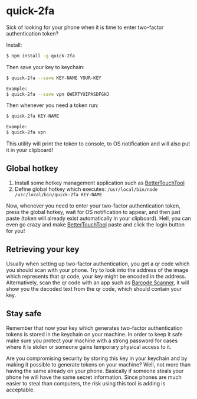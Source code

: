 # quick-2fa

Sick of looking for your phone when it is time to enter two-factor authentication token?

Install:

```sh
$ npm install -g quick-2fa
```

Then save your key to keychain:

```sh
$ quick-2fa --save KEY-NAME YOUR-KEY

Example:
$ quick-2fa --save vpn QWERTYUIPASDFGHJ
```
Then whenever you need a token run:

```sh
$ quick-2fa KEY-NAME

Example:
$ quick-2fa vpn
```

This utility will print the token to console, to OS notification and will also put it in your clipboard!

## Global hotkey

1. Install some hotkey management application such as [BetterTouchTool](https://www.boastr.net/)
2. Define global hotkey which executes: `/usr/local/bin/node /usr/local/bin/quick-2fa KEY-NAME`

Now, whenever you need to enter your two-factor authentication token, press the global hotkey, wait for OS notification to appear, and then just paste (token will already exist automatically in your clipboard). Hell, you can even go crazy and make [BetterTouchTool](https://www.boastr.net/) paste and click the login button for you!

## Retrieving your key

Usually when setting up two-factor authentication, you get a qr code which you should scan with your phone. Try to look into the address of the image which represents that qr code, your key might be encoded in the address. Alternatively, scan the qr code with an app such as [Barcode Scanner](https://play.google.com/store/apps/details?id=com.google.zxing.client.android&hl=en), it will show you the decoded text from the qr code, which should contain your key.

## Stay safe

Remember that now your key which generates two-factor authentication tokens is stored in the keychain on your machine. In order to keep it safe make sure you protect your machine with a strong password for cases where it is stolen or someone gains temporary physical access to it.

Are you compromising security by storing this key in your keychain and by making it possible to generate tokens on your machine? Well, not more than having the same already on your phone. Basically if someone steals your phone he will have the same secret information. Since phones are much easier to steal than computers, the risk using this tool is adding is acceptable.
